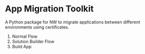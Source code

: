 # App Migration Toolkit

A Python package for NW to migrate applications between different environments using certificates.

1. Normal Flow
2. Solution Builder Flow
3. Build App
